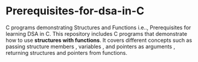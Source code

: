# Prerequisites-for-dsa-in-C
C programs demonstrating Structures and Functions i.e.., Prerequisites for learning DSA in C.
This repository includes C programs that demonstrate how to use **structures with functions**.
It covers different concepts such as passing structure members , variables , and pointers as 
arguments , returning structures and pointers from functions.
